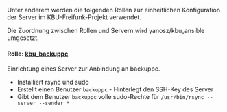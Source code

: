Unter anderem werden die folgenden Rollen zur einheitlichen Konfiguration der Server im KBU-Freifunk-Projekt verwendet.

Die Zuordnung zwischen Rollen und Servern wird yanosz/kbu_ansible umgesetzt.

#### Rolle: [kbu_backuppc](kbu_backuppc)
Einrichtung eines Server zur Anbindung an backuppc.
* Installiert rsync und sudo
* Erstellt einen Benutzer `backuppc` - Hinterlegt den SSH-Key des Server
* Gibt dem Benutzer `backuppc` volle sudo-Rechte für `/usr/bin/rsync --server --sender *`
